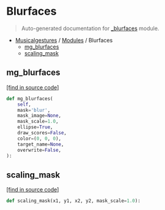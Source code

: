 # Blurfaces

> Auto-generated documentation for [_blurfaces](https://github.com/fourMs/MGT-python/blob/master/musicalgestures/_blurfaces.py) module.

- [Musicalgestures](README.md#musicalgestures-index) / [Modules](MODULES.md#musicalgestures-modules) / Blurfaces
    - [mg_blurfaces](#mg_blurfaces)
    - [scaling_mask](#scaling_mask)

## mg_blurfaces

[[find in source code]](https://github.com/fourMs/MGT-python/blob/master/musicalgestures/_blurfaces.py#L20)

```python
def mg_blurfaces(
    self,
    mask='blur',
    mask_image=None,
    mask_scale=1.0,
    ellipse=True,
    draw_scores=False,
    color=(0, 0, 0),
    target_name=None,
    overwrite=False,
):
```

## scaling_mask

[[find in source code]](https://github.com/fourMs/MGT-python/blob/master/musicalgestures/_blurfaces.py#L11)

```python
def scaling_mask(x1, y1, x2, y2, mask_scale=1.0):
```
